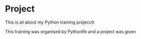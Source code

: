 # Project
This is all about my Python training projecctt


This training was organised by PythonIfe and a project was given
